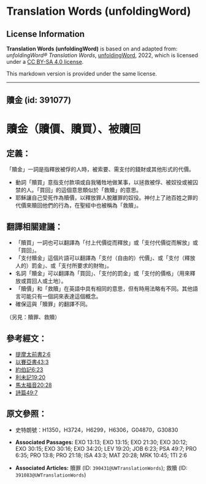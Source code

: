 # Translation Words (unfoldingWord)

## License Information

**Translation Words (unfoldingWord)** is based on and adapted from: _unfoldingWord® Translation Words_, [unfoldingWord](https://unfoldingword.org/utw), 2022, which is licensed under a [CC BY-SA 4.0 license](https://creativecommons.org/licenses/by-sa/4.0/legalcode.en).

This markdown version is provided under the same license.



--------------------------------

## 贖金 (id: 391077)

贖金（贖價、贖買）、被贖回
=============

定義：
---

「贖金」一詞是指釋放被俘的人時，被索要、需支付的錢財或其他形式的代價。

* 動詞「贖買」意指支付款項或自我犧牲地做某事，以拯救被俘、被奴役或被囚禁的人。「買回」的這個意思類似於「救贖」的意思。
* 耶穌讓自己受死作為贖價，以釋放罪人脫離罪的奴役。神付上了祂百姓之罪的代價來贖回他們的行為，在聖經中也被稱為「救贖」。

翻譯相關建議：
-------

* 「贖買」一詞也可以翻譯為「付上代價從而釋放」或「支付代價從而解放」或「買回」。
* 「支付贖金」這個片語可以翻譯為「支付（自由的）代價」、或「支付（釋放人的）罰金」、或「支付所要求的財物」。
* 名詞「贖金」可以翻譯為「買回」、「支付的罰金」或「支付的價格」（用來釋放或買回人或土地）。
* 「贖價」和「救贖」在英語中具有相同的意思，但有時用法略有不同。其他語言可能只有一個詞來表達這個概念。
* 確保這與「贖罪」的翻譯不同。

（另見：贖罪、救贖）

參考經文：
-----

* [提摩太前書2:6](https://ref.ly/1Tim2:6)
* [以賽亞書43:3](https://ref.ly/Isa43:3)
* [約伯記6:23](https://ref.ly/Job6:23)
* [利未記19:20](https://ref.ly/Lev19:20)
* [馬太福音20:28](https://ref.ly/Matt20:28)
* [詩篇49:7](https://ref.ly/Ps49:7)

原文參照：
-----

* 史特朗號：H1350，H3724，H6299，H6306，G04870，G30830

* **Associated Passages:** EXO 13:13; EXO 13:15; EXO 21:30; EXO 30:12; EXO 30:15; EXO 30:16; EXO 34:20; LEV 19:20; JOB 6:23; PSA 49:7; PRO 6:35; PRO 13:8; PRO 21:18; ISA 43:3; MAT 20:28; MRK 10:45; 1TI 2:6
* **Associated Articles:** 贖罪 (ID: `390431@UWTranslationWords`); 救贖 (ID: `391083@UWTranslationWords`)

